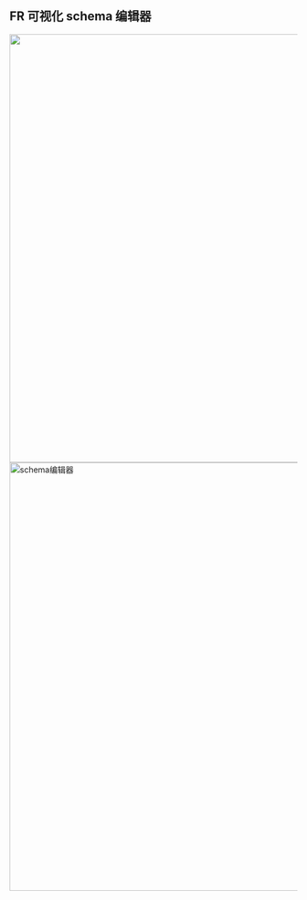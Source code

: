 ## FR 可视化 schema 编辑器

<img src="https://gw.alipayobjects.com/zos/demos_resources/1cvdhv/fr-flow-short-par1.gif" width="750px"/>

<img src="https://gw.alipayobjects.com/zos/demos_resources/dqjh8k/fr-flow-short-par2.gif" alt="schema编辑器" width='750px' />
